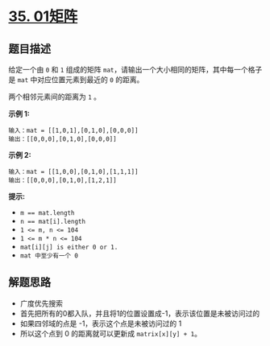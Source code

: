 # [35. 01矩阵](https://leetcode.cn/problems/01-matrix/)

## 题目描述

给定一个由 `0` 和 `1` 组成的矩阵 `mat`，请输出一个大小相同的矩阵，其中每一个格子是 `mat` 中对应位置元素到最近的 `0` 的距离。

两个相邻元素间的距离为 `1` 。

**示例 1:**

```
输入：mat = [[1,0,1],[0,1,0],[0,0,0]]
输出：[[0,0,0],[0,1,0],[0,0,0]]
```

**示例 2:**

```
输入：mat = [[1,0,0],[0,1,0],[1,1,1]]
输出：[[0,0,0],[0,1,0],[1,2,1]]
```

**提示:**

- `m == mat.length`
- `n == mat[i].length`
- `1 <= m, n <= 104`
- `1 <= m * n <= 104`
- `mat[i][j] is either 0 or 1.`
- `mat 中至少有一个 0`

## 解题思路

- 广度优先搜索
- 首先把所有的0都入队，并且将1的位置设置成-1，表示该位置是未被访问过的
- 如果四邻域的点是 -1，表示这个点是未被访问过的 1
- 所以这个点到 0 的距离就可以更新成 `matrix[x][y] + 1`。